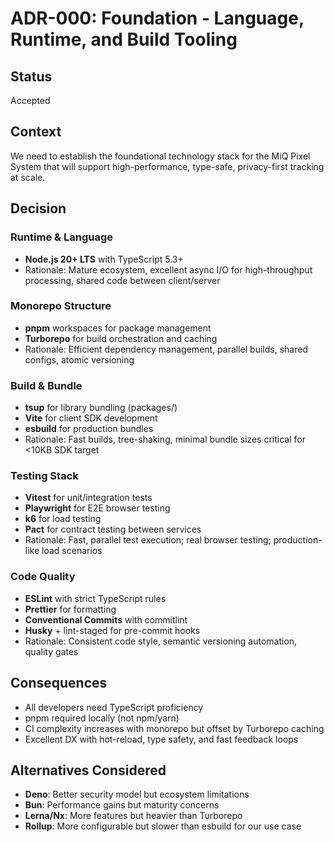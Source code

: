 # ADR-000: Foundation - Language, Runtime, and Build Tooling

## Status
Accepted

## Context
We need to establish the foundational technology stack for the MiQ Pixel System that will support high-performance, type-safe, privacy-first tracking at scale.

## Decision

### Runtime & Language
- **Node.js 20+ LTS** with TypeScript 5.3+
- Rationale: Mature ecosystem, excellent async I/O for high-throughput processing, shared code between client/server

### Monorepo Structure
- **pnpm** workspaces for package management
- **Turborepo** for build orchestration and caching
- Rationale: Efficient dependency management, parallel builds, shared configs, atomic versioning

### Build & Bundle
- **tsup** for library bundling (packages/)
- **Vite** for client SDK development
- **esbuild** for production bundles
- Rationale: Fast builds, tree-shaking, minimal bundle sizes critical for <10KB SDK target

### Testing Stack
- **Vitest** for unit/integration tests
- **Playwright** for E2E browser testing
- **k6** for load testing
- **Pact** for contract testing between services
- Rationale: Fast, parallel test execution; real browser testing; production-like load scenarios

### Code Quality
- **ESLint** with strict TypeScript rules
- **Prettier** for formatting
- **Conventional Commits** with commitlint
- **Husky** + lint-staged for pre-commit hooks
- Rationale: Consistent code style, semantic versioning automation, quality gates

## Consequences
- All developers need TypeScript proficiency
- pnpm required locally (not npm/yarn)
- CI complexity increases with monorepo but offset by Turborepo caching
- Excellent DX with hot-reload, type safety, and fast feedback loops

## Alternatives Considered
- **Deno**: Better security model but ecosystem limitations
- **Bun**: Performance gains but maturity concerns
- **Lerna/Nx**: More features but heavier than Turborepo
- **Rollup**: More configurable but slower than esbuild for our use case